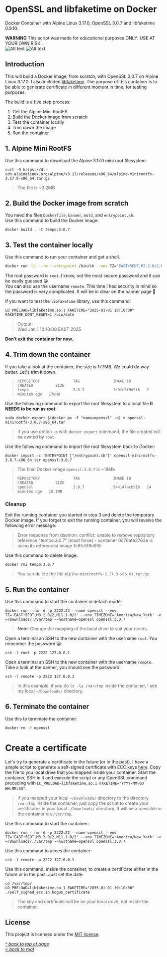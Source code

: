 # OpenSSL and libfaketime on Docker
Docker Container with Alpine Linux 3.17.0, OpenSSL 3.0.7 and libfaketime 0.9.10.  

**WARNING** This script was made for educational purposes ONLY. USE AT YOUR OWN RISK!  
![Alt text](https://www.docker.com/wp-content/uploads/2022/03/Moby-logo.png) ![Alt text](https://upload.wikimedia.org/wikipedia/commons/archive/a/a1/20171126183129%21OpenSSL_logo.png)
## Introduction
This will build a Docker image, from scratch, with OpenSSL 3.0.7 on Alpine Linux 3.17.0. I also included [libfaketime](https://github.com/wolfcw/libfaketime). The purpose of this container is to be able to generate certificate in different moment in time, for testing purposes.  

The build is a five step process:

1. Get the Alpine Mini RootFS
2. Build the Docker image from scratch
3. Test the container locally
4. Trim down the image
5. Run the container

## 1. Alpine Mini RootFS
Use this command to download the Alpine 3.17.0 mini root filesystem:
```shell
curl -O https://dl-cdn.alpinelinux.org/alpine/v3.17/releases/x86_64/alpine-minirootfs-3.17.0-x86_64.tar.gz
```
>The file is ~3.2MB
## 2. Build the Docker image from scratch
You need the files `Dockerfile`, `banner`, `motd`, and `entrypoint.sh`.  
Use this command to build the Docker image:
```shell
docker build . -t tempo:3.0.7
```
## 3. Test the container locally
Use this command to run your container and get a shell.
```sh
docker run -it --rm --entrypoint /bin/sh --env TZ='EAST+5EDT,M3.2.0/2,M11.1.0/2' --env TIMEZONE='America/New_York' --name openssl --hostname=openssl tempo:3.0.7
```
The root password is `root`. I know, not the most secure password and it can be easily guessed 😀  
You can also use the username `remote`. This time I had security in mind so the password is very complicated. It will be in clear on the banner page 🤣  

If you want to test the `libfaketime` library, use this command:
```shell
LD_PRELOAD=libfaketime.so.1 FAKETIME="2025-01-01 10:10:00" FAKETIME_DONT_RESET=1 /bin/date
```
>Output:  
>Wed Jan  1 10:10:00 EAST 2025

**Don't exit the container for now.**
## 4. Trim down the container
If you take a look at the container, the size is 177MB. We could do way better. Let's trim it down.
>```
>REPOSITORY               TAG               IMAGE ID       CREATED          SIZE
>tempo                    3.0.7             1c9fc5f9d9f6   2 minutes ago   178MB
>```

Use the following command to export the root filesystem to a local file **It NEEDS to be run as root**:
```shell
sudo docker export $(docker ps -f "name=openssl" -q) > openssl-minirootfs-3.0.7-x86_64.tar
```
>If you use option `-o` with `docker export` command, the file created will be owned by `root`.  

Use the following command to import the root filesystem back to Docker:
```shell
docker import -c 'ENTRYPOINT ["/entrypoint.sh"]' openssl-minirootfs-3.0.7-x86_64.tar openssl:3.0.7
```

>The final Docker image `openssl:3.0.7` is ~18Mb
>```
>REPOSITORY               TAG               IMAGE ID       CREATED          SIZE
>openssl                  3.0.7             544147acb910   14 minutes ago   18.1MB
>```
### Cleanup
Exit the running container you started in step 3 and delete the temporary Docker image. If you forget to exit the running container, you will reveive the following error message:  
>Error response from daemon: conflict: unable to remove repository reference "tempo:3.0.7" (must force) - container 0c76afe2763e is using its referenced image 1c9fc5f9d9f6  

Use this command to delete image:
```shell
docker rmi tempo:3.0.7
```
>You can delete the file `alpine-minirootfs-3.17.0-x86_64.tar.gz`.  
## 5. Run the container
Use this command to start the container in detach mode:
```shell
docker run --rm -d -p 2222:22 --name openssl --env TZ='EAST+5EDT,M3.2.0/2,M11.1.0/2' --env TIMEZONE='America/New_York' -v ~/Downloads/:/var/tmp --hostname=openssl openssl:3.0.7
```
>**Note**: Change the mapping of the local drive to suit your needs.  

Open a terminal an SSH to the new container with the username `root`. You remember the password 😀:
```shell
ssh -l root -p 2222 127.0.0.1
```

Open a terminal an SSH to the new container with the username `remote`. Take a look at the banner, you should see the password:
```shell
ssh -l remote -p 2222 127.0.0.1
```

>In this example, if you do `ls -la /var/tmp` inside the container, I see my local `~/Downloads/` directory.  
## 6. Terminate the container
Use this to terminate the container:
```sh   
docker rm -f openssl
```
# Create a certificate
Let's try to generate a certificate in the future (or in the past). I have a simple script to generate a self-signed certificate with ECC keys [here](https://gist.github.com/ddella/f6954409d2090908f6fec1fc3280d9d1). Copy the file to you local drive that you mapped inside your container. Start the container, SSH in it and execute the script or any OpenSSL command preceding with `LD_PRELOAD=libfaketime.so.1 FAKETIME="YYYY-MM-DD HH:MM:SS"`.  

>If you mapped your local `~/Downloads/` directory to the directory `/var/tmp` inside the container, just copy the script to create your certificates in your local `~/Downloads/` directory. It will be accessible in the container via `/var/tmp`.  

Use this command to start the container:
```
docker run --rm -d -p 2222:22 --name openssl --env TZ='EAST+5EDT,M3.2.0/2,M11.1.0/2' --env TIMEZONE='America/New_York' -v ~/Downloads/:/var/tmp --hostname=openssl openssl:3.0.7
```

Use this command to acces the container:
```shell
ssh -l remote -p 2222 127.0.0.1
```

Use this command, inside the container, to create a certificate either in the future or in the past. Just set the date:
```shell
cd /var/tmp/
LD_PRELOAD=libfaketime.so.1 FAKETIME="2035-01-01 10:10:00" ./self_signed_ecc.sh bogus_certificate
```
>The key and certificate will be on your local drive, not inside the container.
## License
This project is licensed under the [MIT license](/LICENSE).  

[_^ back to top of page_](#OpenSSL-and-libfaketime-on-Docker)  
[_< back to root_](../../../)
